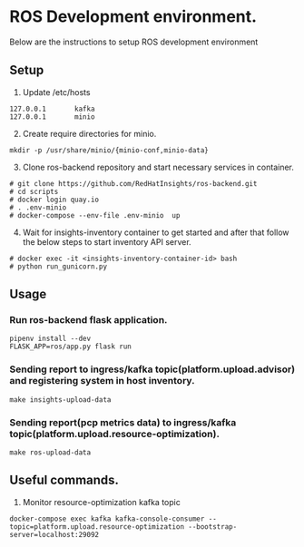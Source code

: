 # ROS Development environment.
Below are the instructions to setup ROS development environment

## Setup

1. Update /etc/hosts

```
127.0.0.1       kafka
127.0.0.1       minio
```
2. Create require directories for minio.
```
mkdir -p /usr/share/minio/{minio-conf,minio-data}
```

3. Clone ros-backend repository and start necessary services in container.
```
# git clone https://github.com/RedHatInsights/ros-backend.git
# cd scripts
# docker login quay.io
# . .env-minio
# docker-compose --env-file .env-minio  up
```

4) Wait for insights-inventory container to get started and after that follow the below steps to start inventory API server.
```
# docker exec -it <insights-inventory-container-id> bash
# python run_gunicorn.py
```

## Usage

### Run ros-backend flask application.

```
pipenv install --dev
FLASK_APP=ros/app.py flask run
```

### Sending report to ingress/kafka topic(platform.upload.advisor) and registering system in host inventory. 
```
make insights-upload-data
```

### Sending report(pcp metrics data) to ingress/kafka topic(platform.upload.resource-optimization). 
```
make ros-upload-data
```

## Useful commands.

1. Monitor resource-optimization kafka topic
```
docker-compose exec kafka kafka-console-consumer --topic=platform.upload.resource-optimization --bootstrap-server=localhost:29092

```